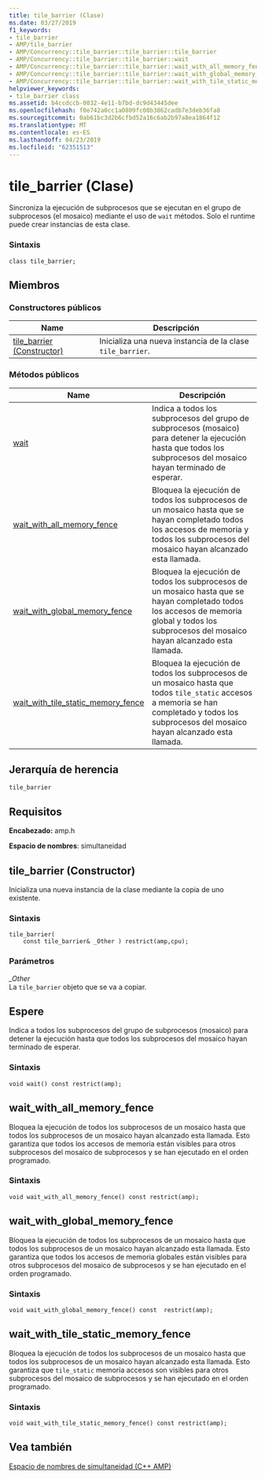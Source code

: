 ```yaml
---
title: tile_barrier (Clase)
ms.date: 03/27/2019
f1_keywords:
- tile_barrier
- AMP/tile_barrier
- AMP/Concurrency::tile_barrier::tile_barrier::tile_barrier
- AMP/Concurrency::tile_barrier::tile_barrier::wait
- AMP/Concurrency::tile_barrier::tile_barrier::wait_with_all_memory_fence
- AMP/Concurrency::tile_barrier::tile_barrier::wait_with_global_memory_fence
- AMP/Concurrency::tile_barrier::tile_barrier::wait_with_tile_static_memory_fence
helpviewer_keywords:
- tile_barrier class
ms.assetid: b4ccdccb-0032-4e11-b7bd-dc9d43445dee
ms.openlocfilehash: f0e742a0cc1a0809fc08b3862cadb7e3deb36fa8
ms.sourcegitcommit: 0ab61bc3d2b6cfbd52a16c6ab2b97a8ea1864f12
ms.translationtype: MT
ms.contentlocale: es-ES
ms.lasthandoff: 04/23/2019
ms.locfileid: "62351513"
---
```

# <a name="tilebarrier-class"></a>tile_barrier (Clase)

Sincroniza la ejecución de subprocesos que se ejecutan en el grupo de subprocesos (el mosaico) mediante el uso de `wait` métodos. Solo el runtime puede crear instancias de esta clase.

### <a name="syntax"></a>Sintaxis

```
class tile_barrier;
```

## <a name="members"></a>Miembros

### <a name="public-constructors"></a>Constructores públicos

|Name|Descripción|
|----------|-----------------|
|[tile_barrier (Constructor)](#ctor)|Inicializa una nueva instancia de la clase `tile_barrier`.|

### <a name="public-methods"></a>Métodos públicos

|Name|Descripción|
|----------|-----------------|
|[wait](#wait)|Indica a todos los subprocesos del grupo de subprocesos (mosaico) para detener la ejecución hasta que todos los subprocesos del mosaico hayan terminado de esperar.|
|[wait_with_all_memory_fence](#wait_with_all_memory_fence)|Bloquea la ejecución de todos los subprocesos de un mosaico hasta que se hayan completado todos los accesos de memoria y todos los subprocesos del mosaico hayan alcanzado esta llamada.|
|[wait_with_global_memory_fence](#wait_with_global_memory_fence)|Bloquea la ejecución de todos los subprocesos de un mosaico hasta que se hayan completado todos los accesos de memoria global y todos los subprocesos del mosaico hayan alcanzado esta llamada.|
|[wait_with_tile_static_memory_fence](#wait_with_tile_static_memory_fence)|Bloquea la ejecución de todos los subprocesos de un mosaico hasta que todos `tile_static` accesos a memoria se han completado y todos los subprocesos del mosaico hayan alcanzado esta llamada.|

## <a name="inheritance-hierarchy"></a>Jerarquía de herencia

`tile_barrier`

## <a name="requirements"></a>Requisitos

**Encabezado:** amp.h

**Espacio de nombres**: simultaneidad

## <a name="ctor"></a>  tile_barrier (Constructor)

Inicializa una nueva instancia de la clase mediante la copia de uno existente.

### <a name="syntax"></a>Sintaxis

```
tile_barrier(
    const tile_barrier& _Other ) restrict(amp,cpu);
```

### <a name="parameters"></a>Parámetros

*_Other*<br/>
La `tile_barrier` objeto que se va a copiar.

## <a name="wait"></a>Espere

Indica a todos los subprocesos del grupo de subprocesos (mosaico) para detener la ejecución hasta que todos los subprocesos del mosaico hayan terminado de esperar.

### <a name="syntax"></a>Sintaxis

```
void wait() const restrict(amp);
```

## <a name="waitwithallmemoryfence"></a>wait_with_all_memory_fence

Bloquea la ejecución de todos los subprocesos de un mosaico hasta que todos los subprocesos de un mosaico hayan alcanzado esta llamada. Esto garantiza que todos los accesos de memoria están visibles para otros subprocesos del mosaico de subprocesos y se han ejecutado en el orden programado.

### <a name="syntax"></a>Sintaxis

```
void wait_with_all_memory_fence() const restrict(amp);
```

## <a name="waitwithglobalmemoryfence"></a>wait_with_global_memory_fence

Bloquea la ejecución de todos los subprocesos de un mosaico hasta que todos los subprocesos de un mosaico hayan alcanzado esta llamada. Esto garantiza que todos los accesos de memoria globales están visibles para otros subprocesos del mosaico de subprocesos y se han ejecutado en el orden programado.

### <a name="syntax"></a>Sintaxis

```
void wait_with_global_memory_fence() const  restrict(amp);
```

## <a name="waitwithtilestaticmemoryfence"></a>wait_with_tile_static_memory_fence

Bloquea la ejecución de todos los subprocesos de un mosaico hasta que todos los subprocesos de un mosaico hayan alcanzado esta llamada. Esto garantiza que `tile_static` memoria accesos son visibles para otros subprocesos del mosaico de subprocesos y se han ejecutado en el orden programado.

### <a name="syntax"></a>Sintaxis

```
void wait_with_tile_static_memory_fence() const restrict(amp);
```

## <a name="see-also"></a>Vea también

[Espacio de nombres de simultaneidad (C++ AMP)](concurrency-namespace-cpp-amp.md)
